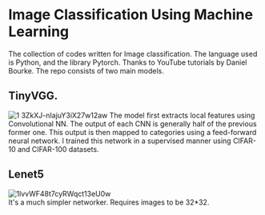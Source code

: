 # Image Classification Using Machine Learning
The collection of codes written for Image classification. The language used is Python, and the library Pytorch. Thanks to YouTube tutorials by Daniel Bourke. The repo consists of two main models.
## TinyVGG.
![1 3ZkXJ-nIajuY3iX27w12aw](https://github.com/JitheshPavan/ML_Models/assets/140151086/87003856-20c5-46b6-aafb-058134e7fb2e)
The model first extracts local features using Convolutional NN. The output of each CNN is generally half of the previous former one. This output is then mapped to categories using a feed-forward neural network.
I trained this network in a supervised manner using CIFAR-10 and CIFAR-100 datasets. 
</br>
## Lenet5
![1lvvWF48t7cyRWqct13eU0w](https://github.com/JitheshPavan/ML_Models/assets/140151086/91d8b2a8-4cc0-4466-8730-a274d65795e7)
</br>
It's a much simpler networker. Requires images to be 32*32. 
